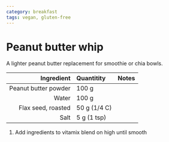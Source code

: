```yaml
---
category: breakfast
tags: vegan, gluten-free
---
```


# Peanut butter whip

A lighter peanut butter replacement for smoothie or chia bowls. 

Ingredient | Quantitity | Notes 
---------: | :--------- | :----
Peanut butter powder | 100 g | 
Water | 100 g | 
Flax seed, roasted | 50 g (1/4 C) 
Salt | 5 g (1 tsp)

1. Add ingredients to vitamix blend on high until smooth
